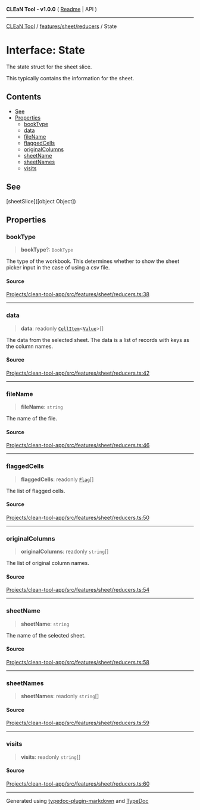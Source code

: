 **CLEaN Tool - v1.0.0** ( [Readme](../../../../README.md) \| API )

***

[CLEaN Tool](../../../../modules.md) / [features/sheet/reducers](../README.md) / State

# Interface: State

The state struct for the sheet slice.

This typically contains the information for the sheet.

## Contents

- [See](State.md#see)
- [Properties](State.md#properties)
  - [bookType](State.md#booktype)
  - [data](State.md#data)
  - [fileName](State.md#filename)
  - [flaggedCells](State.md#flaggedcells)
  - [originalColumns](State.md#originalcolumns)
  - [sheetName](State.md#sheetname)
  - [sheetNames](State.md#sheetnames)
  - [visits](State.md#visits)

## See

[sheetSlice]([object Object])

## Properties

### bookType

> **bookType**?: `BookType`

The type of the workbook. This determines whether to show the sheet picker input in the case of using a csv file.

#### Source

[Projects/clean-tool-app/src/features/sheet/reducers.ts:38](https://github.com/yuckyh/clean-tool-app/)

***

### data

> **data**: readonly [`CellItem`](../../../../lib/fp/CellItem/interfaces/CellItem.md)\<[`Value`](../../../../lib/fp/CellItem/type-aliases/Value.md)\>[]

The data from the selected sheet. The data is a list of records with keys as the column names.

#### Source

[Projects/clean-tool-app/src/features/sheet/reducers.ts:42](https://github.com/yuckyh/clean-tool-app/)

***

### fileName

> **fileName**: `string`

The name of the file.

#### Source

[Projects/clean-tool-app/src/features/sheet/reducers.ts:46](https://github.com/yuckyh/clean-tool-app/)

***

### flaggedCells

> **flaggedCells**: readonly [`Flag`](../../../../lib/fp/Flag/interfaces/Flag.md)[]

The list of flagged cells.

#### Source

[Projects/clean-tool-app/src/features/sheet/reducers.ts:50](https://github.com/yuckyh/clean-tool-app/)

***

### originalColumns

> **originalColumns**: readonly `string`[]

The list of original column names.

#### Source

[Projects/clean-tool-app/src/features/sheet/reducers.ts:54](https://github.com/yuckyh/clean-tool-app/)

***

### sheetName

> **sheetName**: `string`

The name of the selected sheet.

#### Source

[Projects/clean-tool-app/src/features/sheet/reducers.ts:58](https://github.com/yuckyh/clean-tool-app/)

***

### sheetNames

> **sheetNames**: readonly `string`[]

#### Source

[Projects/clean-tool-app/src/features/sheet/reducers.ts:59](https://github.com/yuckyh/clean-tool-app/)

***

### visits

> **visits**: readonly `string`[]

#### Source

[Projects/clean-tool-app/src/features/sheet/reducers.ts:60](https://github.com/yuckyh/clean-tool-app/)

***

Generated using [typedoc-plugin-markdown](https://www.npmjs.com/package/typedoc-plugin-markdown) and [TypeDoc](https://typedoc.org/)
